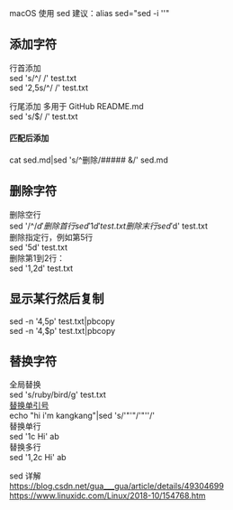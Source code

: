 macOS 使用 sed 建议：alias sed="sed -i ''"  
  
## 添加字符  
行首添加  
sed 's/^/ /' test.txt  
sed '2,5s/^/ /' test.txt  
  
行尾添加 多用于 GitHub README.md  
sed 's/$/ /' test.txt  

#### 匹配后添加
cat sed.md|sed 's/^删除/##### &/' sed.md

## 删除字符  
删除空行  
sed '/^$/d'  
删除首行  
sed '1d' test.txt  
删除末行  
sed '$d' test.txt  
删除指定行，例如第5行  
sed '5d' test.txt  
删除第1到2行：  
sed '1,2d' test.txt  
  
## 显示某行然后复制  
sed -n '4,5p' test.txt|pbcopy  
sed -n '4,$p' test.txt|pbcopy  
  
## 替换字符  
全局替换  
sed 's/ruby/bird/g' test.txt  
[替换单引号](https://blog.csdn.net/wangbole/article/details/8250271)  
echo "hi i'm kangkang"|sed 's/'"'"/'"''/'  
替换单行  
sed '1c Hi' ab  
替换多行  
sed '1,2c Hi' ab  
  
sed 详解  
https://blog.csdn.net/gua___gua/article/details/49304699  
https://www.linuxidc.com/Linux/2018-10/154768.htm  
